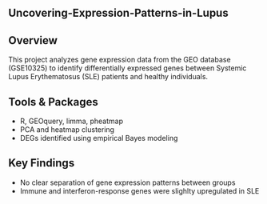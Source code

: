 ## Uncovering-Expression-Patterns-in-Lupus

## Overview
This project analyzes gene expression data from the GEO database (GSE10325) to identify differentially expressed genes between Systemic Lupus Erythematosus (SLE) patients and healthy individuals.

## Tools & Packages
- R, GEOquery, limma, pheatmap
- PCA and heatmap clustering
- DEGs identified using empirical Bayes modeling

## Key Findings
- No clear separation of gene expression patterns between groups
- Immune and interferon-response genes were slighlty upregulated in SLE
